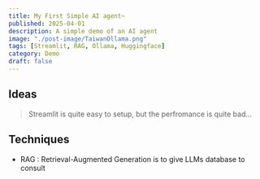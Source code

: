 ```yaml
---
title: My First Simple AI agent~
published: 2025-04-01
description: A simple demo of an AI agent
image: "./post-image/TaiwanOllama.png"
tags: [Streamlit, RAG, Ollama, Huggingface]
category: Demo
draft: false
---
```


## Ideas
> Streamlit is quite easy to setup, but the perfromance is quite bad...

## Techniques
- RAG : Retrieval-Augmented Generation is to give LLMs database to consult